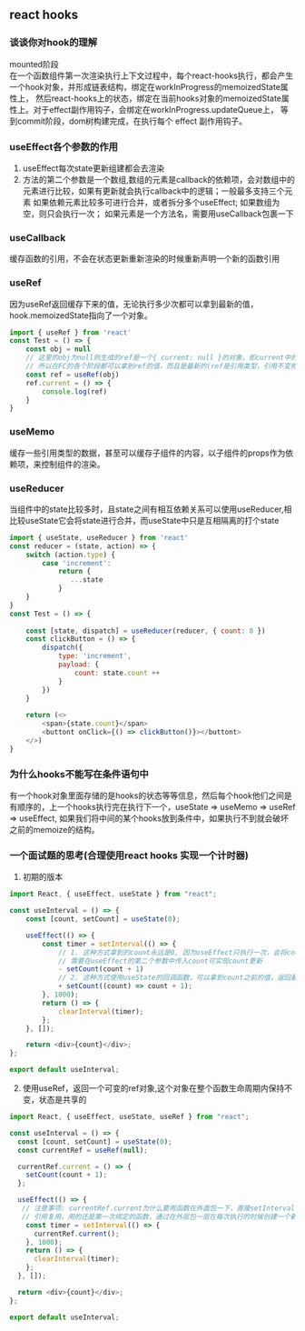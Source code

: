 ## react hooks
### 谈谈你对hook的理解
mounted阶段  
在一个函数组件第一次渲染执行上下文过程中，每个react-hooks执行，都会产生一个hook对象，并形成链表结构，绑定在workInProgress的memoizedState属性上，
然后react-hooks上的状态，绑定在当前hooks对象的memoizedState属性上。对于effect副作用钩子，会绑定在workInProgress.updateQueue上，
等到commit阶段，dom树构建完成，在执行每个 effect 副作用钩子。

### useEffect各个参数的作用
1. useEffect每次state更新组建都会去渲染
2. 方法的第二个参数是一个数组,数组的元素是callback的依赖项，会对数组中的元素进行比较，如果有更新就会执行callback中的逻辑；一般最多支持三个元素
如果依赖元素比较多可进行合并，或者拆分多个useEffect; 如果数组为空，则只会执行一次； 如果元素是一个方法名，需要用useCallback包裹一下

### useCallback
缓存函数的引用，不会在状态更新重新渲染的时候重新声明一个新的函数引用

### useRef
因为useRef返回缓存下来的值，无论执行多少次都可以拿到最新的值，hook.memoizedState指向了一个对象。
```javascript
import { useRef } from 'react'
const Test = () => {
    const obj = null
    // 这里的obj为null则生成的ref是一个{ current: null }的对象，即current中的值就是obj的值，current是可以修改的，但是ref的引用是不变的，
    // 所以在FC的各个阶段都可以拿到ref的值，而且是最新的(ref是引用类型，引用不变修改其中的属性后可立即拿得到)。
    const ref = useRef(obj)
    ref.current = () => {
        console.log(ref)
    }
}
```

### useMemo
缓存一些引用类型的数据，甚至可以缓存子组件的内容，以子组件的props作为依赖项，来控制组件的渲染。

### useReducer
当组件中的state比较多时，且state之间有相互依赖关系可以使用useReducer,相比较useState它会将state进行合并，而useState中只是互相隔离的打个state
```javascript
import { useState, useReducer } from 'react'
const reducer = (state, action) => {
    switch (action.type) {
        case 'increment': 
            return {
               ...state 
            }
    }
}
const Test = () => {
    
    const [state, dispatch] = useReducer(reducer, { count: 0 })
    const clickButton = () => {
        dispatch({
            type: 'increment',
            payload: {
                count: state.count ++
            }
        })
    }
    
    return (<>
        <span>{state.count}</span>
        <buttont onClick={() => clickButton()}></buttont>
    </>)
}
```

### 为什么hooks不能写在条件语句中
有一个hook对象里面存储的是hooks的状态等等信息，然后每个hook他们之间是有顺序的，上一个hooks执行完在执行下一个，useState => useMemo => useRef
=> useEffect, 如果我们将中间的某个hooks放到条件中，如果执行不到就会破坏之前的memoize的结构。

### 一个面试题的思考(合理使用react hooks 实现一个计时器)
1. 初期的版本
```javascript
import React, { useEffect, useState } from "react";

const useInterval = () => {
    const [count, setCount] = useState(0);

    useEffect(() => {
        const timer = setInterval(() => {
            // 1. 这种方式拿到的count永远是0, 因为useEffect只执行一次，会将count的初始值缓存到函数内部, 
            // 需要在useEffect的第二个参数中传入count可实现count更新
            - setCount(count + 1)
            // 2. 这种方式使用useState的回调函数，可以拿到count之前的值，返回最新的state
            + setCount((count) => count + 1);
        }, 1000);
        return () => {
            clearInterval(timer);
        };
    }, []);

    return <div>{count}</div>;
};

export default useInterval;
```

2. 使用useRef，返回一个可变的ref对象,这个对象在整个函数生命周期内保持不变，状态是共享的
```javascript
import React, { useEffect, useState, useRef } from "react";

const useInterval = () => {
  const [count, setCount] = useState(0);
  const currentRef = useRef(null);

  currentRef.current = () => {
    setCount(count + 1);
  };

  useEffect(() => {
   // 注意事项: currentRef.current为什么要用函数在外面包一下，直接setInterval(currentRef.current, 1000),会有什么问题呢？
   // 引用复用，用的还是第一次绑定的函数，通过在外层包一层在每次执行的时候创建一个新的作用域，可以拿到最新的值   
    const timer = setInterval(() => {
      currentRef.current();
    }, 1000);
    return () => {
      clearInterval(timer);
    };
  }, []);

  return <div>{count}</div>;
};

export default useInterval;

```
